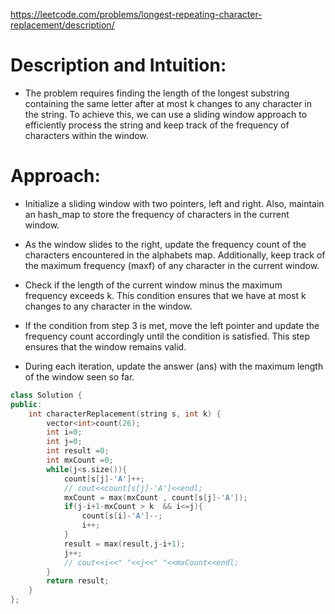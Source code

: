 https://leetcode.com/problems/longest-repeating-character-replacement/description/

# Description and Intuition:

- The problem requires finding the length of the longest substring containing the same letter after at most k changes to any character in the string. To achieve this, we can use a sliding window approach to efficiently process the string and keep track of the frequency of characters within the window.

# Approach:

-  Initialize a sliding window with two pointers, left and right. Also, maintain an hash_map to store the frequency of characters in the current window.

-  As the window slides to the right, update the frequency count of the characters encountered in the alphabets map. Additionally, keep track of the maximum frequency (maxf) of any character in the current window.

-  Check if the length of the current window minus the maximum frequency exceeds k. This condition ensures that we have at most k changes to any character in the window.

-   If the condition from step 3 is met, move the left pointer and update the frequency count accordingly until the condition is satisfied. This step ensures that the window remains valid.

-   During each iteration, update the answer (ans) with the maximum length of the window seen so far.

```C++
class Solution {
public:
    int characterReplacement(string s, int k) {
        vector<int>count(26);
        int i=0;
        int j=0;
        int result =0;
        int mxCount =0;
        while(j<s.size()){
            count[s[j]-'A']++;
            // cout<<count[s[j]-'A']<<endl;
            mxCount = max(mxCount , count[s[j]-'A']);
            if(j-i+1-mxCount > k  && i<=j){
                count[s[i]-'A']--;
                i++;
            }
            result = max(result,j-i+1);
            j++;
            // cout<<i<<" "<<j<<" "<<mxCount<<endl;
        }
        return result;
    }
};
```

